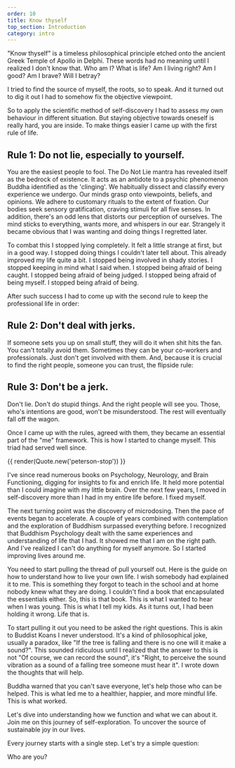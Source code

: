 ```yaml
---
order: 10
title: Know thyself
top_section: Introduction
category: intro
---
```



"Know thyself" is a timeless philosophical principle etched onto the ancient Greek Temple of Apollo in Delphi. These words had no meaning until I realized I don't know that. Who am I? What is life? Am I living right? Am I good? Am I brave? Will I betray? 

I tried to find the source of myself, the roots, so to speak. And it turned out to dig it out I had to somehow fix the objective viewpoint.

So to apply the scientific method of self-discovery I had to assess my own behaviour in different situation. But staying objective towards oneself is really hard, you are inside. To make things easier I came up with the first rule of life.

## Rule 1: Do not lie, especially to yourself.

You are the easiest people to fool. The Do Not Lie mantra has revealed itself as the bedrock of existence. It acts as an antidote to a psychic phenomenon Buddha identified as the 'clinging'. We habitually dissect and classify every experience we undergo. Our minds grasp onto viewpoints, beliefs, and opinions. We adhere to customary rituals to the extent of fixation. Our bodies seek sensory gratification, craving stimuli for all five senses. In addition, there's an odd lens that distorts our perception of ourselves. The mind sticks to everything, wants more, and whispers in our ear. Strangely it became obvious that I was wanting and doing things I regretted later.

To combat this I stopped lying completely. It felt a little strange at first, but in a good way. I stopped doing things I couldn't later tell about. This already improved my life quite a bit. I stopped being involved in shady stories. I stopped keeping in mind what I said when. I stopped being afraid of being caught. I stopped being afraid of being judged. I stopped being afraid of being myself. I stopped being afraid of being.

After such success I had to come up with the second rule to keep the professional life in order:

## Rule 2: Don't deal with jerks. 

If someone sets you up on small stuff, they will do it when shit hits the fan. You can't totally avoid them. Sometimes they can be your co-workers and professionals. Just don't get involved with them. And, because it is crucial to find the right people, someone you can trust, the flipside rule: 



## Rule 3: Don't be a jerk.

Don't lie. Don't do stupid things. And the right people will see you. Those, who's intentions are good, won't be misunderstood. The rest will eventually fall off the wagon. 

Once I came up with the rules, agreed with them, they became an essential part of the "me" framework. This is how I started to change myself. This triad had served well since. 

{{ render(Quote.new('peterson-stop')) }}

I've since read numerous books on Psychology, Neurology, and Brain Functioning, digging for insights to fix and enrich life. It held more potential than I could imagine with my little brain. Over the next few years, I moved in self-discovery more than I had in my entire life before. I fixed myself.

The next turning point was the discovery of microdosing. Then the pace of events began to accelerate. A couple of years combined with contemplation and the exploration of Buddhism surpassed everything before. I recognized that Buddhism Psychology dealt with the same experiences and understanding of life that I had. It showed me that I am on the right path. And I've realized I can't do anything for myself anymore. So I started improving lives around me.

You need to start pulling the thread of pull yourself out. Here is the guide on how to understand how to live your own life. I wish somebody had explained it to me. This is something they forgot to teach in the school and at home nobody knew what they are doing. I couldn't find a book that encapsulated the essentials either. So, this is that book. This is what I wanted to hear when I was young. This is what I tell my kids. As it turns out, I had been holding it wrong. Life that is.

To start pulling it out you need to be asked the right questions. This is akin to Buddist Koans I never understood. It's a kind of philosophical joke, usually a paradox, like "If the tree is falling and there is no one will it make a sound?". This sounded ridiculous until I realized that the answer to this is not "Of course, we can record the sound", it's "Right, to perceive the sound vibration as a sound of a falling tree someone must hear it". I wrote down the thoughts that will help. 

Buddha warned that you can't save everyone, let's help those who can be helped. This is what led me to a healthier, happier, and more mindful life. This is what worked.

Let's dive into understanding how we function and what we can about it. Join me on this journey of self-exploration. To uncover the source of sustainable joy in our lives.

Every journey starts with a single step. Let's try a simple question:

Who are you?
